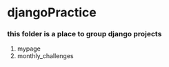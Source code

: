 # djangoPractice
### this folder is a place to group django projects

1. mypage
2. monthly_challenges
